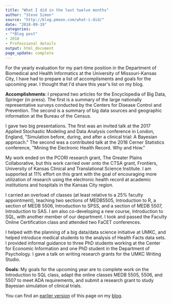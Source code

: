 ```yaml
---
title: "What I did in the last twelve months"
author: "Steve Simon"
source: "http://blog.pmean.com/what-i-did/"
date: "2018-09-19"
categories:
- "*Blog post"
- 2018
- Professional details
output: html_document
page_update: complete
---
```


For the yearly evaluation for my part-time position in the Department of Biomedical and Health Informatics at the University of Missouri-Kansas City, I have had to prepare a list of accomplisments and goals for the upcoming year. I thought that I'd share this year's list on my blog.

<!---More--->

**Accomplishments**: I prepared two articles for the Encyclopedia of Big Data, Springer (in press). The first is a summary of the large nationally representative surveys conducted by the Centers for Disease Control and Prevention. The second is a summary of big data sources and geographic information at the Bureau of the Census.

I gave two big presentations. The first was an invited talk at the 2017 Applied Stochastic Modeling and Data Analysis conference in London, England, "Simulation before, during, and after a clinical trial: A Bayesian approach." The second was a contributed talk at the 2018 Cerner Statistics conference, "Mining the Electronic Health Record. Why and How."

My work ended on the PCORI research grant, The Greater Plains Collaborative, but this work carried over onto the CTSA grant, Frontiers, University of Kansas Clinical and Translational Science Institute. I am supported at 11% effort on this grant with the goal of encouraging more utilization of research using the electronic health record at academic institutions and hospitals in the Kansas City region.

I carried an overload of classes (at least relative to a 25% faculty appointment), teaching two sections of MEDB5505, Introduction to R, a section of MEDB 5506, Introduction to SPSS, and a section of MEDB 5507, Introduction to SAS. I am also co-developing a new course, Introduction to SQL, with another member of our department. I took and passed the Faculty Online Certification class and attended two FaCET conferences.

I helped with the planning of a big data/data science initiative at UMKC, and helped introduce medical students to the analysis of Health Facts data sets. I provided informal guidance to three PhD students working at the Center for Economic Information and one PhD student in the Department of Psychology. I gave a talk on writing research grants for the UMKC Writing Studio.

**Goals**: My goals for the upcoming year are to complete work on the Introduction to SQL class, adapt the online classes MEDB 5505, 5506, and 5507 to meet ADA requirements, and submit a research grant to study Bayesian simulation of clinical trials.

You can find an [earlier version][sim1] of this page on my [blog][sim2].

[sim1]: http://blog.pmean.com/what-i-did/
[sim2]: http://blog.pmean.com
